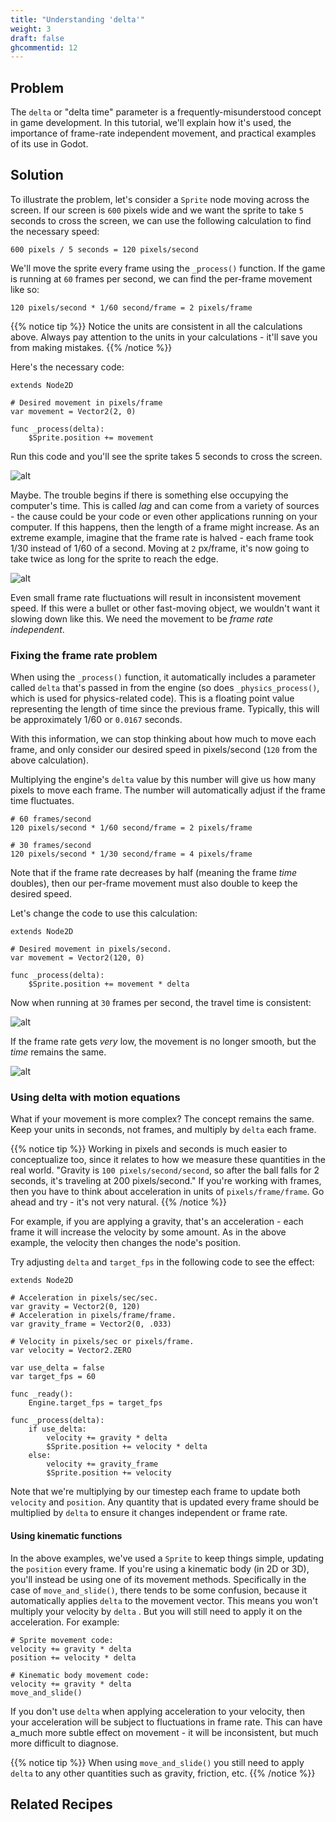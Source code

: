 ```yaml
---
title: "Understanding 'delta'"
weight: 3
draft: false
ghcommentid: 12
---
```


## Problem

The `delta` or "delta time" parameter is a frequently-misunderstood concept in game development. In this tutorial, we'll explain how it's used, the importance of frame-rate independent movement, and practical examples of its use in Godot.

## Solution

To illustrate the problem, let's consider a `Sprite` node moving across the screen. If our screen is `600` pixels wide and we want the sprite to take `5` seconds to cross the screen, we can use the following calculation to find the necessary speed:

```
600 pixels / 5 seconds = 120 pixels/second
```

We'll move the sprite every frame using the `_process()` function. If the game is running at `60` frames per second, we can find the per-frame movement like so:

```
120 pixels/second * 1/60 second/frame = 2 pixels/frame
```

{{% notice tip %}}
Notice the units are consistent in all the calculations above. Always pay attention to the units in your calculations - it'll save you from making mistakes.
{{% /notice %}}

Here's the necessary code:

```gdscript
extends Node2D

# Desired movement in pixels/frame
var movement = Vector2(2, 0)

func _process(delta):
    $Sprite.position += movement
```

Run this code and you'll see the sprite takes 5 seconds to cross the screen.

![alt](/godot_recipes/4.x/img/delta_01.gif)

Maybe. The trouble begins if there is something else occupying the computer's time. This is called _lag_ and can come from a variety of sources - the cause could be your code or even other applications running on your computer. If this happens, then the length of a frame might increase. As an extreme example, imagine that the frame rate is halved - each frame took 1/30 instead of 1/60 of a second. Moving at `2` px/frame, it's now going to take twice as long for the sprite to reach the edge.

![alt](/godot_recipes/4.x/img/delta_02.gif)

Even small frame rate fluctuations will result in inconsistent movement speed. If this were a bullet or other fast-moving object, we wouldn't want it slowing down like this. We need the movement to be _frame rate independent_.

### Fixing the frame rate problem

When using the `_process()` function, it automatically includes a parameter called `delta` that's passed in from the engine (so does `_physics_process()`, which is used for physics-related code). This is a floating point value representing the length of time since the previous frame. Typically, this will be approximately 1/60 or `0.0167` seconds.

With this information, we can stop thinking about how much to move each frame, and only consider our desired speed in pixels/second (`120` from the above calculation).

Multiplying the engine's `delta` value by this number will give us how many pixels to move each frame. The number will automatically adjust if the frame time fluctuates.

```
# 60 frames/second
120 pixels/second * 1/60 second/frame = 2 pixels/frame

# 30 frames/second
120 pixels/second * 1/30 second/frame = 4 pixels/frame
```

Note that if the frame rate decreases by half (meaning the frame _time_ doubles), then our per-frame movement must also double to keep the desired speed.

Let's change the code to use this calculation:

```gdscript
extends Node2D

# Desired movement in pixels/second.
var movement = Vector2(120, 0)

func _process(delta):
    $Sprite.position += movement * delta
```

Now when running at `30` frames per second, the travel time is consistent:

![alt](/godot_recipes/4.x/img/delta_03.gif)

If the frame rate gets _very_ low, the movement is no longer smooth, but the _time_ remains the same.

![alt](/godot_recipes/4.x/img/delta_04.gif)

### Using delta with motion equations

What if your movement is more complex? The concept remains the same. Keep your units in seconds, not frames, and multiply by `delta` each frame.

{{% notice tip %}}
Working in pixels and seconds is much easier to conceptualize too, since it relates to how we measure these quantities in the real world. "Gravity is `100 pixels/second/second`, so after the ball falls for 2 seconds, it's traveling at 200 pixels/second." If you're working with frames, then you have to think about acceleration in units of `pixels/frame/frame`. Go ahead and try - it's not very natural.
{{% /notice %}}

For example, if you are applying a gravity, that's an acceleration - each frame it will increase the velocity by some amount. As in the above example, the velocity then changes the node's position.

Try adjusting `delta` and `target_fps` in the following code to see the effect:

```gdscript
extends Node2D

# Acceleration in pixels/sec/sec.
var gravity = Vector2(0, 120)
# Acceleration in pixels/frame/frame.
var gravity_frame = Vector2(0, .033)

# Velocity in pixels/sec or pixels/frame.
var velocity = Vector2.ZERO

var use_delta = false
var target_fps = 60

func _ready():
    Engine.target_fps = target_fps

func _process(delta):
    if use_delta:
        velocity += gravity * delta
        $Sprite.position += velocity * delta
    else:
        velocity += gravity_frame
        $Sprite.position += velocity
```

Note that we're multiplying by our timestep each frame to update both `velocity` and `position`. Any quantity that is updated every frame should be multiplied by `delta` to ensure it changes independent or frame rate.

#### Using kinematic functions

In the above examples, we've used a `Sprite` to keep things simple, updating the `position` every frame. If you're using a kinematic body (in 2D or 3D), you'll instead be using one of its movement methods. Specifically in the case of `move_and_slide()`, there tends to be some confusion, because it automatically applies `delta` to the movement vector. This means you won't multiply your velocity by `delta` . But you will still need to apply it on the acceleration. For example:

```gdscript
# Sprite movement code:
velocity += gravity * delta
position += velocity * delta

# Kinematic body movement code:
velocity += gravity * delta
move_and_slide()
```

If you don't use `delta` when applying acceleration to your velocity, then your acceleration will be subject to fluctuations in frame rate. This can have a_much more subtle effect on movement - it will be inconsistent, but much more difficult to diagnose.

{{% notice tip %}}
When using `move_and_slide()` you still need to apply `delta` to any other quantities such as gravity, friction, etc.
{{% /notice %}}

## Related Recipes

<!-- - [Using KinematicBody2D](/godot_recipes/3.x/physics/godot3_kinematic2d/) -->